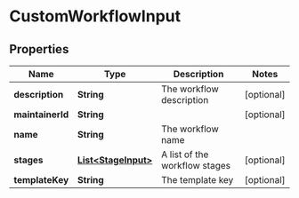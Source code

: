 

# CustomWorkflowInput


## Properties

| Name | Type | Description | Notes |
|------------ | ------------- | ------------- | -------------|
|**description** | **String** | The workflow description |  [optional] |
|**maintainerId** | **String** |  |  [optional] |
|**name** | **String** | The workflow name |  |
|**stages** | [**List&lt;StageInput&gt;**](StageInput.md) | A list of the workflow stages |  [optional] |
|**templateKey** | **String** | The template key |  [optional] |



